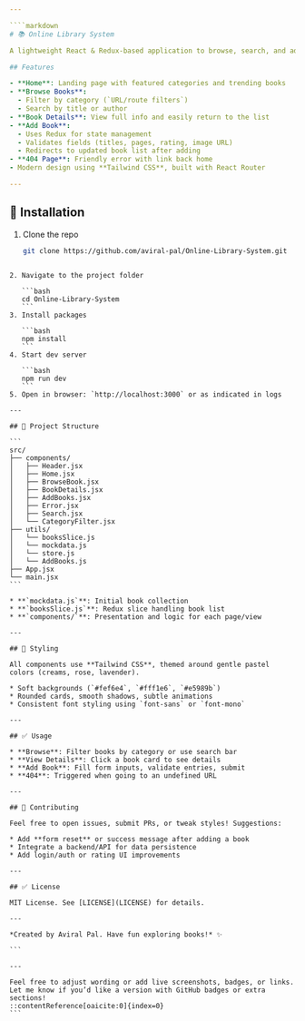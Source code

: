 ```yaml
---

````markdown
# 📚 Online Library System

A lightweight React & Redux-based application to browse, search, and add books, styled in a Minimal Pastel theme.

## Features

- **Home**: Landing page with featured categories and trending books  
- **Browse Books**:  
  - Filter by category (`URL/route filters`)  
  - Search by title or author  
- **Book Details**: View full info and easily return to the list  
- **Add Book**:  
  - Uses Redux for state management  
  - Validates fields (titles, pages, rating, image URL)  
  - Redirects to updated book list after adding  
- **404 Page**: Friendly error with link back home  
- Modern design using **Tailwind CSS**, built with React Router

---
```


## 🚀 Installation

1. Clone the repo  
   ```bash
   git clone https://github.com/aviral-pal/Online-Library-System.git
````

2. Navigate to the project folder

   ```bash
   cd Online-Library-System
   ```
3. Install packages

   ```bash
   npm install
   ```
4. Start dev server

   ```bash
   npm run dev
   ```
5. Open in browser: `http://localhost:3000` or as indicated in logs

---

## 🧩 Project Structure

```
src/
├── components/
│   ├── Header.jsx
│   ├── Home.jsx
│   ├── BrowseBook.jsx
│   ├── BookDetails.jsx
│   ├── AddBooks.jsx
│   ├── Error.jsx
│   ├── Search.jsx
│   └── CategoryFilter.jsx
├── utils/
│   └── booksSlice.js
│   └── mockdata.js
│   └── store.js
│   └── AddBooks.js
├── App.jsx
└── main.jsx
```

* **`mockdata.js`**: Initial book collection
* **`booksSlice.js`**: Redux slice handling book list
* **`components/`**: Presentation and logic for each page/view

---

## 🎨 Styling

All components use **Tailwind CSS**, themed around gentle pastel colors (creams, rose, lavender).

* Soft backgrounds (`#fef6e4`, `#fff1e6`, `#e5989b`)
* Rounded cards, smooth shadows, subtle animations
* Consistent font styling using `font-sans` or `font-mono`

---

## ✅ Usage

* **Browse**: Filter books by category or use search bar
* **View Details**: Click a book card to see details
* **Add Book**: Fill form inputs, validate entries, submit
* **404**: Triggered when going to an undefined URL

---

## 🌱 Contributing

Feel free to open issues, submit PRs, or tweak styles! Suggestions:

* Add **form reset** or success message after adding a book
* Integrate a backend/API for data persistence
* Add login/auth or rating UI improvements

---

## ✅ License

MIT License. See [LICENSE](LICENSE) for details.

---

*Created by Aviral Pal. Have fun exploring books!* ✨

```

---

Feel free to adjust wording or add live screenshots, badges, or links. Let me know if you’d like a version with GitHub badges or extra sections!
::contentReference[oaicite:0]{index=0}
```
